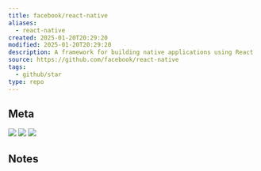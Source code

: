 ```yaml
---
title: facebook/react-native
aliases:
  - react-native
created: 2025-01-20T20:29:20
modified: 2025-01-20T20:29:20
description: A framework for building native applications using React
source: https://github.com/facebook/react-native
tags:
  - github/star
type: repo
---
```

## Meta

![](https://img.shields.io/github/stars/facebook/react-native?style=for-the-badge&label=stars) ![](https://img.shields.io/github/repo-size/facebook/react-native?style=for-the-badge&label=size) ![](https://img.shields.io/github/created-at/facebook/react-native?style=for-the-badge&label=date)

## Notes

